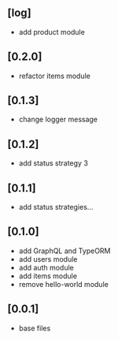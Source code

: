 ## [log]

- add product module

## [0.2.0]

- refactor items module

## [0.1.3]

- change logger message

## [0.1.2]

- add status strategy 3

## [0.1.1]

- add status strategies...

## [0.1.0]

- add GraphQL and TypeORM
- add users module
- add auth module
- add items module
- remove hello-world module

## [0.0.1]

- base files
